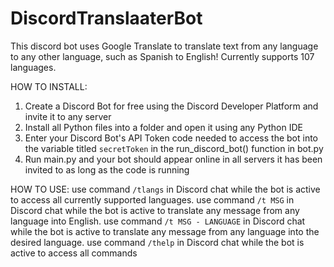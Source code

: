# DiscordTranslaaterBot

This discord bot uses Google Translate to translate text from any language to any other language, such as Spanish to English! Currently supports 107 languages. 

HOW TO INSTALL:
1. Create a Discord Bot for free using the Discord Developer Platform and invite it to any server
2. Install all Python files into a folder and open it using any Python IDE
3. Enter your Discord Bot's API Token code needed to access the bot into the variable titled `secretToken` in the run_discord_bot() function in bot.py
4. Run main.py and your bot should appear online in all servers it has been invited to as long as the code is running 

HOW TO USE:
use command `/tlangs` in Discord chat while the bot is active to access all currently supported languages. 
use command `/t MSG` in Discord chat while the bot is active to translate any message from any language into English. 
use command `/t MSG - LANGUAGE` in Discord chat while the bot is active to translate any message from any language into the desired language. 
use command `/thelp` in Discord chat while the bot is active to access all commands 
